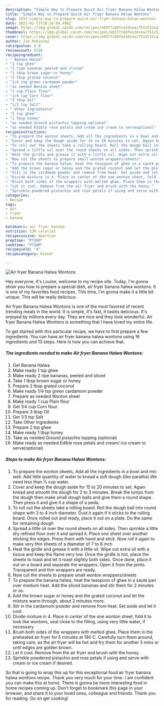 ```yaml
---
description: "Simple Way to Prepare Quick Air fryer Banana Halwa Wontons"
title: "Simple Way to Prepare Quick Air fryer Banana Halwa Wontons"
slug: 1912-simple-way-to-prepare-quick-air-fryer-banana-halwa-wontons
date: 2021-01-17T10:16:04.496Z
image: https://img-global.cpcdn.com/recipes/e03ffcb8fea34cea/751x532cq70/air-fryer-banana-halwa-wontons-recipe-main-photo.jpg
thumbnail: https://img-global.cpcdn.com/recipes/e03ffcb8fea34cea/751x532cq70/air-fryer-banana-halwa-wontons-recipe-main-photo.jpg
cover: https://img-global.cpcdn.com/recipes/e03ffcb8fea34cea/751x532cq70/air-fryer-banana-halwa-wontons-recipe-main-photo.jpg
author: Jim McKinney
ratingvalue: 4.9
reviewcount: 5556
recipeingredient:
- " Banana Halwa"
- "1 tsp ghee"
- "2 ripe bananas peeled and sliced"
- "1 tbsp brown sugar or honey"
- "2 tbsp grated coconut"
- "1/4 tsp green cardamom powder"
- "as needed Wonton sheet"
- "1 cup Plain flour"
- "1/4 cup Corn flour"
- "3 tbsp Oil"
- "1/3 tsp Salt"
- " Other Ingredients"
- "2 tsp ghee"
- "1 tbsp honey"
- "as needed Ground pistachio topping optional"
- "as needed Edible rose petals and cream ice cream to serveoptional"
recipeinstructions:
- "To prepare the wonton sheets, Add all the ingredients in a bowl and mix well. Add little quantity of water to knead a soft dough.(like paratha).We need less than ½ cup water."
- "Cover and keep the dough aside for 15 to 20 minutes to set. Again knead and smooth the dough for 2 to 3 minutes. Break the lumps from the dough then make small dough balls and give them a round shape. Then press it and give it a shape of a peda."
- "To roll out the sheets take a rolling board. Roll the dough ball into round shape with 3 to 4 inch diameter. Dust it again if it sticks to the rolling board. Once rolled out and ready, place it out on a plate. Do the same for remaining dough"
- "Spread a little oil over the round sheets on all sides. Then sprinkle a little dry refined flour over it and spread it. Place one sheet over another sticking the edges. Press them with hand and stick. Now roll it again to make very thin sheets of a diameter of 7 to 8 inch"
- "Heat the girdle and grease it with a little oil. Wipe out extra oil with a tissue and keep the flame very low. Once the girdle is hot, place the sheets to roast and let it roast slightly both sides. Once done, place it out on a board and separate the wrappers. Open it from the joints. Transparent and thin wrappers are ready."
- "Now cut the sheets to prepare small wonton wrappers/sheets"
- "To prepare the banana halwa, heat the teaspoon of ghee in a sauté pan over medium heat. Add the sliced bananas and stir them for 2 minutes or so."
- "Add the brown sugar or honey and the grated coconut and let the mixture warm through, about 2 minutes more."
- "Stir in the cardamom powder and remove from heat. Set aside and let it cool."
- "Divide mixture in 4. Place in center of the one wonton sheet, fold it to look like wontons, seal close to the filling, using very little water, if necessary"
- "Brush both sides of the wrappers with melted ghee. Place them in the preheated air fryer for 5 minutes at 180 C. Carefully turn them around, taking care, as the air fryer will be hot and fry them for another 5 mins or until edges are golden brown."
- "Let it cool. Remove from the air fryer and brush with the honey."
- "Sprinkle powdered pistachio and rose petals if using and serve with cream or ice cream if desired."
categories:
- Recipe
tags:
- air
- fryer
- banana

katakunci: air fryer banana 
nutrition: 139 calories
recipecuisine: American
preptime: "PT26M"
cooktime: "PT36M"
recipeyield: "4"
recipecategory: Dinner

---
```



![Air fryer Banana Halwa Wontons](https://img-global.cpcdn.com/recipes/e03ffcb8fea34cea/751x532cq70/air-fryer-banana-halwa-wontons-recipe-main-photo.jpg)

Hey everyone, it's Louise, welcome to my recipe site. Today, I'm gonna show you how to prepare a special dish, air fryer banana halwa wontons. It is one of my favorites food recipes. This time, I'm gonna make it a little bit unique. This will be really delicious.



Air fryer Banana Halwa Wontons is one of the most favored of recent trending meals in the world. It is simple, it's fast, it tastes delicious. It's enjoyed by millions every day. They are nice and they look wonderful. Air fryer Banana Halwa Wontons is something that I have loved my entire life.


To get started with this particular recipe, we have to first prepare a few ingredients. You can have air fryer banana halwa wontons using 16 ingredients and 13 steps. Here is how you can achieve that.

<!--inarticleads1-->

##### The ingredients needed to make Air fryer Banana Halwa Wontons:

1. Get  Banana Halwa
1. Make ready 1 tsp ghee
1. Make ready 2 ripe bananas, peeled and sliced
1. Take 1 tbsp brown sugar or honey
1. Prepare 2 tbsp grated coconut
1. Make ready 1/4 tsp green cardamom powder
1. Prepare as needed Wonton sheet
1. Make ready 1 cup Plain flour
1. Get 1/4 cup Corn flour
1. Prepare 3 tbsp Oil
1. Get 1/3 tsp Salt
1. Take  Other Ingredients
1. Prepare 2 tsp ghee
1. Make ready 1 tbsp honey
1. Take as needed Ground pistachio topping (optional)
1. Make ready as needed Edible rose petals and cream/ ice cream to serve(optional)




<!--inarticleads2-->

##### Steps to make Air fryer Banana Halwa Wontons:

1. To prepare the wonton sheets, Add all the ingredients in a bowl and mix well. Add little quantity of water to knead a soft dough.(like paratha).We need less than ½ cup water.
1. Cover and keep the dough aside for 15 to 20 minutes to set. Again knead and smooth the dough for 2 to 3 minutes. Break the lumps from the dough then make small dough balls and give them a round shape. Then press it and give it a shape of a peda.
1. To roll out the sheets take a rolling board. Roll the dough ball into round shape with 3 to 4 inch diameter. Dust it again if it sticks to the rolling board. Once rolled out and ready, place it out on a plate. Do the same for remaining dough
1. Spread a little oil over the round sheets on all sides. Then sprinkle a little dry refined flour over it and spread it. Place one sheet over another sticking the edges. Press them with hand and stick. Now roll it again to make very thin sheets of a diameter of 7 to 8 inch
1. Heat the girdle and grease it with a little oil. Wipe out extra oil with a tissue and keep the flame very low. Once the girdle is hot, place the sheets to roast and let it roast slightly both sides. Once done, place it out on a board and separate the wrappers. Open it from the joints. Transparent and thin wrappers are ready.
1. Now cut the sheets to prepare small wonton wrappers/sheets
1. To prepare the banana halwa, heat the teaspoon of ghee in a sauté pan over medium heat. Add the sliced bananas and stir them for 2 minutes or so.
1. Add the brown sugar or honey and the grated coconut and let the mixture warm through, about 2 minutes more.
1. Stir in the cardamom powder and remove from heat. Set aside and let it cool.
1. Divide mixture in 4. Place in center of the one wonton sheet, fold it to look like wontons, seal close to the filling, using very little water, if necessary
1. Brush both sides of the wrappers with melted ghee. Place them in the preheated air fryer for 5 minutes at 180 C. Carefully turn them around, taking care, as the air fryer will be hot and fry them for another 5 mins or until edges are golden brown.
1. Let it cool. Remove from the air fryer and brush with the honey.
1. Sprinkle powdered pistachio and rose petals if using and serve with cream or ice cream if desired.




So that is going to wrap this up for this exceptional food air fryer banana halwa wontons recipe. Thank you very much for your time. I am confident you can make this at home. There is gonna be more interesting food in home recipes coming up. Don't forget to bookmark this page in your browser, and share it to your loved ones, colleague and friends. Thank you for reading. Go on get cooking!
